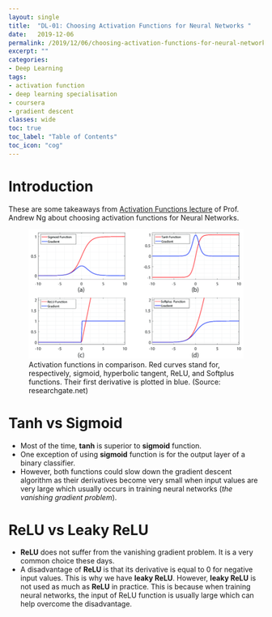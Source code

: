 ```yaml
---
layout: single
title:  "DL-01: Choosing Activation Functions for Neural Networks "
date:   2019-12-06
permalink: /2019/12/06/choosing-activation-functions-for-neural-networks/
excerpt: ""
categories: 
- Deep Learning
tags:
- activation function
- deep learning specialisation
- coursera
- gradient descent
classes: wide
toc: true
toc_label: "Table of Contents"
toc_icon: "cog"
---
```


# Introduction

These are some takeaways from [Activation Functions lecture](https://www.coursera.org/learn/neural-networks-deep-learning/lecture/4dDC1/activation-functions) of Prof. Andrew Ng about choosing activation functions for Neural Networks.

<figure>
	<img src="https://github.com/datasciblog/datasciblog.github.io/blob/master/_posts/images/2019-12-06-DL-01-activation-functions/1.png?raw=true">
	<figcaption>Activation functions in comparison. Red curves stand for, respectively, sigmoid, hyperbolic tangent, ReLU, and Softplus functions. Their first derivative is plotted in blue. (Source: researchgate.net)</figcaption>
</figure>

# Tanh vs Sigmoid
- Most of the time, **tanh** is superior to **sigmoid** function.
- One exception of using **sigmoid** function is for the output layer of a binary classifier.
- However, both functions could slow down the gradient descent algorithm as their derivatives become very small when input values are very large which usually occurs in training neural networks (*the vanishing gradient problem*).

# ReLU vs Leaky ReLU
- **ReLU** does not suffer from the vanishing gradient problem. It is a very common choice these days.
- A disadvantage of **ReLU** is that its derivative is equal to 0 for negative input values. This is why we have **leaky ReLU**. However, **leaky ReLU** is not used as much as **ReLU** in practice. This is because when training neural networks, the input of ReLU function is usually large which can help overcome the disadvantage.